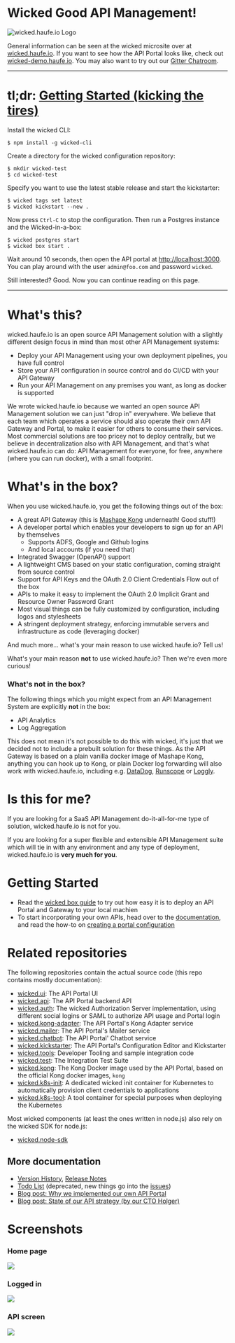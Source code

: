 # Wicked Good API Management!

![wicked.haufe.io Logo](public/wicked-logo-300px.png)

General information can be seen at the wicked microsite over at [wicked.haufe.io](http://wicked.haufe.io). If you want to see how the API Portal looks like, check out [wicked-demo.haufe.io](https://wicked-demo.haufe.io). You may also want to try out our [Gitter Chatroom](https://gitter.im/wicked-haufe-io/Lobby).

---

# tl;dr: [Getting Started (kicking the tires)](http://wicked.haufe.io/gettingstarted.html)


Install the wicked CLI:

```
$ npm install -g wicked-cli
```

Create a directory for the wicked configuration repository:

```
$ mkdir wicked-test
$ cd wicked-test
```

Specify you want to use the latest stable release and start the kickstarter:

```
$ wicked tags set latest
$ wicked kickstart --new .
```

Now press `Ctrl-C` to stop the configuration. Then run a Postgres instance and the Wicked-in-a-box:

```
$ wicked postgres start
$ wicked box start .
```

Wait around 10 seconds, then open the API portal at [http://localhost:3000](http://localhost:3000). You can play around with the user `admin@foo.com` and password `wicked`.

Still interested? Good. Now you can continue reading on this page.

---

# What's this?

wicked.haufe.io is an open source API Management solution with a slightly different design focus in mind than most other API Management systems:

* Deploy your API Management using your own deployment pipelines, you have full control
* Store your API configuration in source control and do CI/CD with your API Gateway
* Run your API Management on any premises you want, as long as docker is supported

We wrote wicked.haufe.io because we wanted an open source API Management solution we can just "drop in" everywhere. We believe that each team which operates a service should also operate their own API Gateway and Portal, to make it easier for others to consume their services. Most commercial solutions are too pricey not to deploy centrally, but we believe in decentralization also with API Management, and that's what wicked.haufe.io can do: API Management for everyone, for free, anywhere (where you can run docker), with a small footprint.

# What's in the box?

When you use wicked.haufe.io, you get the following things out of the box:

* A great API Gateway (this is [Mashape Kong](http://getkong.org) underneath! Good stuff!)
* A developer portal which enables your developers to sign up for an API by themselves
    * Supports ADFS, Google and Github logins
    * And local accounts (if you need that)
* Integrated Swagger (OpenAPI) support
* A lightweight CMS based on your static configuration, coming straight from source control
* Support for API Keys and the OAuth 2.0 Client Credentials Flow out of the box
* APIs to make it easy to implement the OAuth 2.0 Implicit Grant and Resource Owner Password Grant
* Most visual things can be fully customized by configuration, including logos and stylesheets
* A stringent deployment strategy, enforcing immutable servers and infrastructure as code (leveraging docker)

And much more... what's your main reason to use wicked.haufe.io? Tell us!

What's your main reason **not** to use wicked.haufe.io? Then we're even more curious!

### What's not in the box?

The following things which you might expect from an API Management System are explicitly **not** in the box:

* API Analytics
* Log Aggregation

This does not mean it's not possible to do this with wicked, it's just that we decided not to include a prebuilt solution for these things. As the API Gateway is based on a plain vanilla docker image of Mashape Kong, anything you can hook up to Kong, or plain Docker log forwarding will also work with wicked.haufe.io, including e.g. [DataDog](https://getkong.org/plugins/datadog/), [Runscope](https://getkong.org/plugins/runscope/) or [Loggly](https://getkong.org/plugins/loggly/).

# Is this for me?

If you are looking for a SaaS API Management do-it-all-for-me type of solution, wicked.haufe.io is not for you.

If you are looking for a super flexible and extensible API Management suite which will tie in with any environment and any type of deployment, wicked.haufe.io is **very much for you**.

# Getting Started

* Read the [wicked box guide](doc/wicked-in-a-box.md) to try out how easy it is to deploy an API Portal and Gateway to your local machien
* To start incorporating your own APIs, head over to the [documentation](doc/index.md), and read the how-to on [creating a portal configuration](doc/creating-a-portal-configuration.md)

# Related repositories

The following repositories contain the actual source code (this repo contains mostly documentation):

* [wicked.ui](https://github.com/apim-haufe-io/wicked.ui): The API Portal UI
* [wicked.api](https://github.com/apim-haufe-io/wicked.api): The API Portal backend API
* [wicked.auth](https://github.com/apim-haufe-io/wicked.auth): The wicked Authorization Server implementation, using different social logins or SAML to authorize API usage and Portal login
* [wicked.kong-adapter](https://github.com/apim-haufe-io/wicked.kong-adapter): The API Portal's Kong Adapter service
* [wicked.mailer](https://github.com/apim-haufe-io/wicked.mailer): The API Portal's Mailer service
* [wicked.chatbot](https://github.com/apim-haufe-io/wicked.chatbot): The API Portal' Chatbot service
* [wicked.kickstarter](https://github.com/apim-haufe-io/wicked.kickstarter): The API Portal's Configuration Editor and Kickstarter
* [wicked.tools](https://github.com/apim-haufe-io/wicked.tools): Developer Tooling and sample integration code
* [wicked.test](https://github.com/apim-haufe-io/wicked.test): The Integration Test Suite
* [wicked.kong](https://github.com/apim-haufe-io/wicked.kong): The Kong Docker image used by the API Portal, based on the official Kong docker images, `kong`
* [wicked.k8s-init](https://github.com/apim-haufe-io/wicked.k8s-init): A dedicated wicked init container for Kubernetes to automatically provision client credentials to applications
* [wicked.k8s-tool](https://github.com/apim-haufe-io/wicked.k8s-tool): A tool container for special purposes when deploying the Kubernetes

Most wicked components (at least the ones written in node.js) also rely on the wicked SDK for node.js:

* [wicked.node-sdk](https://github.com/apim-haufe-io/wicked.node-sdk)

## More documentation

* [Version History](VERSION.md), [Release Notes](https://github.com/Haufe-Lexware/wicked.haufe.io/blob/master/doc/release-notes.md)
* [Todo List](TODO.md) (deprecated, new things go into the [issues](https://github.com/Haufe-Lexware/wicked.haufe.io/issues))
* [Blog post: Why we implemented our own API Portal](http://dev.haufe.com/introducing-wicked-haufe-io/)
* [Blog post: State of our API strategy (by our CTO Holger)](http://dev.haufe.com/state-of-our-api-strategy/)

# Screenshots

### Home page

![](public/screenshot.png)

### Logged in

![](public/screenshot-login.png)

### API screen

![](public/apis.png)
